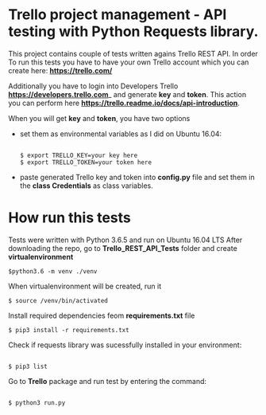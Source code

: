 # Trello project management - API testing with Python Requests library.


This project contains couple of tests written agains Trello REST API. 
In order To run this tests you have to have your own Trello account which you can create here: __https://trello.com/__


Additionally you have to login into Developers Trello __https://developers.trello.com___
and generate **key** and **token**. This action you can perform here __https://trello.readme.io/docs/api-introduction__. 


When you will get **key** and **token**, you have two options
    

- set them as environmental variables as I did on Ubuntu 16.04:
    

    ```

    $ export TRELLO_KEY=your key here
    $ export TRELLO_TOKEN=your token here

    ```

- paste generated Trello key and token into **config.py** file and set them in the **class Credentials** as class variables.


# How run this tests


Tests were written with Python 3.6.5 and run on Ubuntu 16.04 LTS
After downloading the repo, go to __Trello_REST_API_Tests__ folder and create __virtualenvironment__


```
$python3.6 -m venv ./venv

```


When virtualenvironment will be created, run it


```
$ source /venv/bin/activated

```


Install required dependencies feom __requirements.txt__ file

```
$ pip3 install -r requirements.txt

```


Check if requests library was sucessfully installed in your environment:


```

$ pip3 list

```


Go to __Trello__ package and run test by entering the command:


```

$ python3 run.py

```
